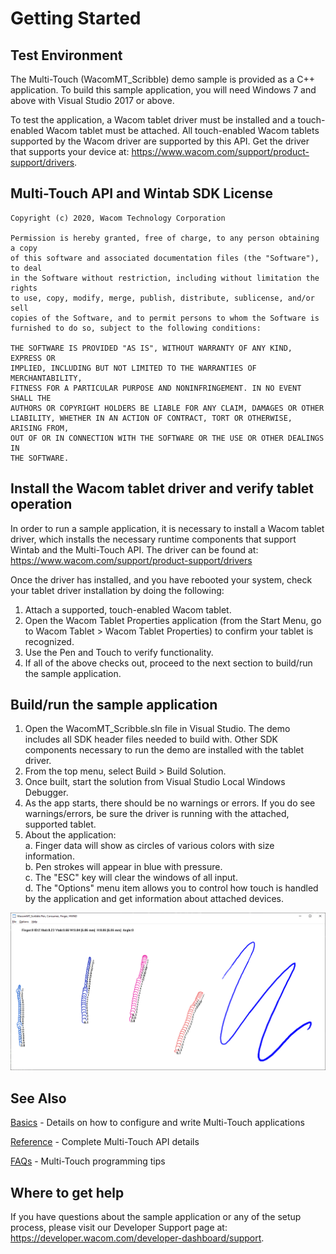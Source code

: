 # Getting Started 

## Test Environment  

The Multi-Touch (WacomMT_Scribble) demo sample is provided as a C++ application. To build this sample application, you will need Windows 7 and above with Visual Studio 2017 or above.

To test the application, a Wacom tablet driver must be installed and a touch-enabled Wacom tablet must be attached. All touch-enabled Wacom tablets supported by the Wacom driver are supported by this API. Get the driver that supports your device at: https://www.wacom.com/support/product-support/drivers.


## Multi-Touch API and Wintab SDK License  
```
Copyright (c) 2020, Wacom Technology Corporation
 
Permission is hereby granted, free of charge, to any person obtaining a copy
of this software and associated documentation files (the "Software"), to deal
in the Software without restriction, including without limitation the rights
to use, copy, modify, merge, publish, distribute, sublicense, and/or sell
copies of the Software, and to permit persons to whom the Software is
furnished to do so, subject to the following conditions:
 
THE SOFTWARE IS PROVIDED "AS IS", WITHOUT WARRANTY OF ANY KIND, EXPRESS OR
IMPLIED, INCLUDING BUT NOT LIMITED TO THE WARRANTIES OF MERCHANTABILITY,
FITNESS FOR A PARTICULAR PURPOSE AND NONINFRINGEMENT. IN NO EVENT SHALL THE
AUTHORS OR COPYRIGHT HOLDERS BE LIABLE FOR ANY CLAIM, DAMAGES OR OTHER
LIABILITY, WHETHER IN AN ACTION OF CONTRACT, TORT OR OTHERWISE, ARISING FROM,
OUT OF OR IN CONNECTION WITH THE SOFTWARE OR THE USE OR OTHER DEALINGS IN
THE SOFTWARE.
```

## Install the Wacom tablet driver and verify tablet operation  

In order to run a sample application, it is necessary to install a Wacom tablet driver, which installs the necessary runtime components that support Wintab and the Multi-Touch API. The driver can be found at: https://www.wacom.com/support/product-support/drivers

Once the driver has installed, and you have rebooted your system, check your tablet driver installation by doing the following:

1. Attach a supported, touch-enabled Wacom tablet.
2. Open the Wacom Tablet Properties application (from the Start Menu, go to Wacom Tablet > Wacom Tablet Properties) to confirm your tablet is recognized.
3. Use the Pen and Touch to verify functionality.
4. If all of the above checks out, proceed to the next section to build/run the sample application.


## Build/run the sample application  

1. Open the WacomMT_Scribble.sln file in Visual Studio. The demo includes all SDK header files needed to build with. Other SDK components necessary to run the demo are installed with the tablet driver.
2. From the top menu, select Build > Build Solution.
3. Once built, start the solution from Visual Studio Local Windows Debugger.
4. As the app starts, there should be no warnings or errors. If you do see warnings/errors, be sure the driver is running with the attached, supported tablet.
5. About the application:  
	a. Finger data will show as circles of various colors with size information.  
	b. Pen strokes will appear in blue with pressure.  
	c. The "ESC" key will clear the windows of all input.  
	d. The "Options" menu item allows you to control how touch is handled by the application and get information about attached devices.  
	
![Wacom Multi-Touch Scribble Pen Demo](./Media/sc-gs-mtc-scribblePen.png)
## See Also  
[Basics](https://developer-docs.wacom.com/intuos-cintiq-business-tablets/docs/wfmt-basics) - Details on how to configure and write Multi-Touch applications

[Reference](https://developer-docs.wacom.com/intuos-cintiq-business-tablets/docs/wfmt-reference) - Complete Multi-Touch API details

[FAQs](https://developer-docs.wacom.com/intuos-cintiq-business-tablets/docs/wfmt-faqs) - Multi-Touch programming tips



## Where to get help  

If you have questions about the sample application or any of the setup process, please visit our Developer Support page at: https://developer.wacom.com/developer-dashboard/support.